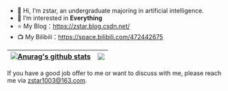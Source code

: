 
- 👋 Hi, I’m zstar, an undergraduate majoring in artificial intelligence.
- 👀 I’m interested in **Everything**
- :star: My Blog：https://zstar.blog.csdn.net/
- :tv: My Bilibili：https://space.bilibili.com/472442675



| <a href="https://github.com/zstar1003"><img align="center" src="https://github-readme-stats.vercel.app/api?username=zstar1003&show_icons=true&include_all_commits=true&theme=buefy&hide_border=true" alt="Anurag's github stats" /></a> | <a href="https://github.com/zstar1003"><img align="center" src="https://github-readme-stats.vercel.app/api/top-langs/?username=personqianduixue&layout=compact&theme=buefy&hide_border=true" /></a>  |
| ------------------------------------------------------------ | ------------------------------------------------------------ |

If you have a good job offer to me or want to discuss with me, please reach me via zstar1003@163.com.
